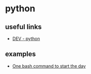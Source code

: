 # python

## useful links
- [DEV - python](https://dev.to/t/python)

## examples
- [One bash command to start the day](https://dev.to/dmahely/one-bash-command-to-start-the-day-2fni)